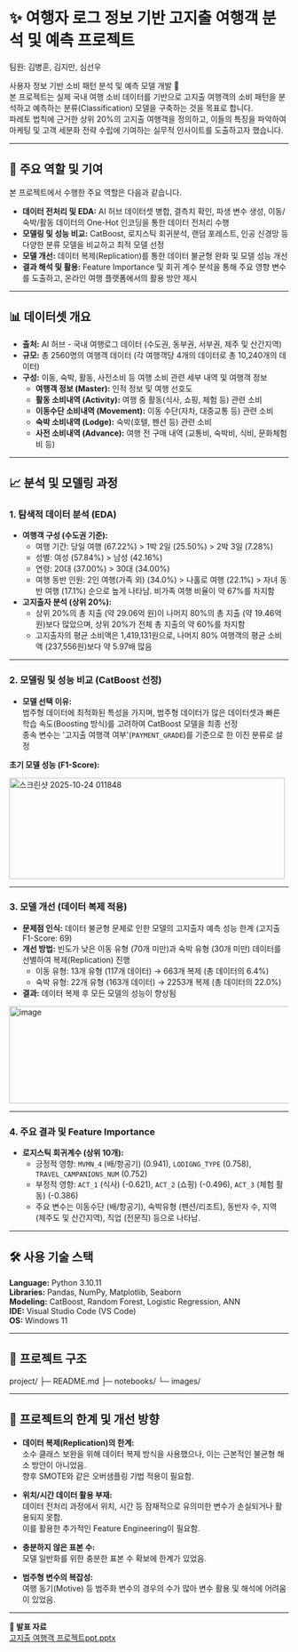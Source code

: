 # ✨ 여행자 로그 정보 기반 고지출 여행객 분석 및 예측 프로젝트

팀원: 김병훈, 김지만, 심선우  

사용자 정보 기반 소비 패턴 분석 및 예측 모델 개발 🎯  
본 프로젝트는 실제 국내 여행 소비 데이터를 기반으로 고지출 여행객의 소비 패턴을 분석하고 예측하는 분류(Classification) 모델을 구축하는 것을 목표로 합니다.  
파레토 법칙에 근거한 상위 20%의 고지출 여행객을 정의하고, 이들의 특징을 파악하여 마케팅 및 고객 세분화 전략 수립에 기여하는 실무적 인사이트를 도출하고자 했습니다.  

---

## 🔎 주요 역할 및 기여

본 프로젝트에서 수행한 주요 역할은 다음과 같습니다.  

- **데이터 전처리 및 EDA:** AI 허브 데이터셋 병합, 결측치 확인, 파생 변수 생성, 이동/숙박/활동 데이터의 One-Hot 인코딩을 통한 데이터 전처리 수행  
- **모델링 및 성능 비교:** CatBoost, 로지스틱 회귀분석, 랜덤 포레스트, 인공 신경망 등 다양한 분류 모델을 비교하고 최적 모델 선정  
- **모델 개선:** 데이터 복제(Replication)를 통한 데이터 불균형 완화 및 모델 성능 개선  
- **결과 해석 및 활용:** Feature Importance 및 회귀 계수 분석을 통해 주요 영향 변수를 도출하고, 온라인 여행 플랫폼에서의 활용 방안 제시  

---

## 📊 데이터셋 개요

- **출처:** AI 허브 - 국내 여행로그 데이터 (수도권, 동부권, 서부권, 제주 및 산간지역)  
- **규모:** 총 2560명의 여행객 데이터 (각 여행객당 4개의 데이터로 총 10,240개의 데이터)  
- **구성:** 이동, 숙박, 활동, 사전소비 등 여행 소비 관련 세부 내역 및 여행객 정보  
  - **여행객 정보 (Master):** 인적 정보 및 여행 선호도  
  - **활동 소비내역 (Activity):** 여행 중 활동(식사, 쇼핑, 체험 등) 관련 소비  
  - **이동수단 소비내역 (Movement):** 이동 수단(자차, 대중교통 등) 관련 소비  
  - **숙박 소비내역 (Lodge):** 숙박(호텔, 펜션 등) 관련 소비  
  - **사전 소비내역 (Advance):** 여행 전 구매 내역 (교통비, 숙박비, 식비, 문화체험비 등)  

---

## 📈 분석 및 모델링 과정

### 1. 탐색적 데이터 분석 (EDA)

- **여행객 구성 (수도권 기준):**  
  - 여행 기간: 당일 여행 (67.22%) > 1박 2일 (25.50%) > 2박 3일 (7.28%)  
  - 성별: 여성 (57.84%) > 남성 (42.16%)  
  - 연령: 20대 (37.00%) > 30대 (34.00%)  
  - 여행 동반 인원: 2인 여행(가족 외) (34.0%) > 나홀로 여행 (22.1%) > 자녀 동반 여행 (17.1%) 순으로 높게 나타남. 비가족 여행 비율이 약 67%를 차지함  
- **고지출자 분석 (상위 20%):**  
  - 상위 20%의 총 지출 (약 29.06억 원)이 나머지 80%의 총 지출 (약 19.46억 원)보다 많았으며, 상위 20%가 전체 총 지출의 약 60%를 차지함  
  - 고지출자의 평균 소비액은 1,419,131원으로, 나머지 80% 여행객의 평균 소비액 (237,556원)보다 약 5.97배 많음  

---

### 2. 모델링 및 성능 비교 (CatBoost 선정)

- **모델 선택 이유:**  
  범주형 데이터에 최적화된 특성을 가지며, 범주형 데이터가 많은 데이터셋과 빠른 학습 속도(Boosting 방식)를 고려하여 CatBoost 모델을 최종 선정  
  종속 변수는 '고지출 여행객 여부'(`PAYMENT_GRADE`)를 기준으로 한 이진 분류로 설정  

**초기 모델 성능 (F1-Score):**

<img width="497" height="182" alt="스크린샷 2025-10-24 011848" src="https://github.com/user-attachments/assets/090f6dda-1440-4e8b-9c83-a08ff32ced23" />

---

### 3. 모델 개선 (데이터 복제 적용)

- **문제점 인식:** 데이터 불균형 문제로 인한 모델의 고지출자 예측 성능 한계 (고지출 F1-Score: 69)  
- **개선 방법:** 빈도가 낮은 이동 유형 (70개 미만)과 숙박 유형 (30개 미만) 데이터를 선별하여 복제(Replication) 진행  
  - 이동 유형: 13개 유형 (117개 데이터) → 663개 복제 (총 데이터의 6.4%)  
  - 숙박 유형: 22개 유형 (163개 데이터) → 2253개 복제 (총 데이터의 22.0%)  
- **결과:** 데이터 복제 후 모든 모델의 성능이 향상됨  

<img width="567" height="175" alt="image" src="https://github.com/user-attachments/assets/e71f9679-dae3-493b-83d3-f9fb9d727806" />

---

### 4. 주요 결과 및 Feature Importance

- **로지스틱 회귀계수 (상위 10개):**  
  - 긍정적 영향: `MVMN_4` (배/항공기) (0.941), `LODIGNG_TYPE` (0.758), `TRAVEL_CAMPANIONS_NUM` (0.752)  
  - 부정적 영향: `ACT_1` (식사) (-0.621), `ACT_2` (쇼핑) (-0.496), `ACT_3` (체험 활동) (-0.386)  
  - 주요 변수는 이동수단 (배/항공기), 숙박유형 (펜션/리조트), 동반자 수, 지역 (제주도 및 산간지역), 직업 (전문직) 등으로 나타남.  

---

## 🛠️ 사용 기술 스택

**Language:** Python 3.10.11  
**Libraries:** Pandas, NumPy, Matplotlib, Seaborn  
**Modeling:** CatBoost, Random Forest, Logistic Regression, ANN  
**IDE:** Visual Studio Code (VS Code)  
**OS:** Windows 11  

---

## 📂 프로젝트 구조

project/
├─ README.md
├─ notebooks/
└─ images/

---

## 🚧 프로젝트의 한계 및 개선 방향

- **데이터 복제(Replication)의 한계:**  
  소수 클래스 보완을 위해 데이터 복제 방식을 사용했으나, 이는 근본적인 불균형 해소 방안이 아니었음.  
  향후 SMOTE와 같은 오버샘플링 기법 적용이 필요함.  

- **위치/시간 데이터 활용 부재:**  
  데이터 전처리 과정에서 위치, 시간 등 잠재적으로 유의미한 변수가 손실되거나 활용되지 못함.  
  이를 활용한 추가적인 Feature Engineering이 필요함.  

- **충분하지 않은 표본 수:**  
  모델 일반화를 위한 충분한 표본 수 확보에 한계가 있었음.  

- **범주형 변수의 복잡성:**  
  여행 동기(Motive) 등 범주화 변수의 경우의 수가 많아 변수 활용 및 해석에 어려움이 있었음.  

---

**📑 발표 자료**  
[고지출 여행객 프로젝트ppt.pptx](https://github.com/user-attachments/files/23102518/ppt.pptx)



